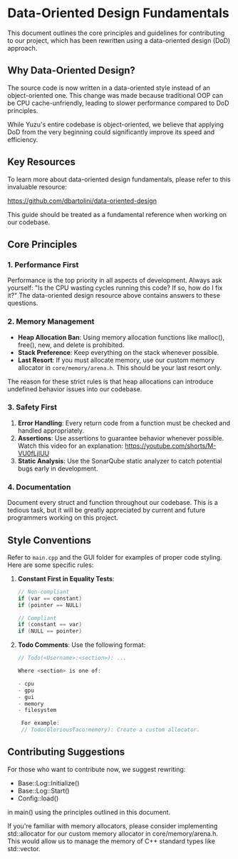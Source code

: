# Data-Oriented Design Fundamentals

This document outlines the core principles and guidelines for contributing to our project, which has been rewritten
using a data-oriented design (DoD) approach.

## Why Data-Oriented Design?

The source code is now written in a data-oriented style instead of an object-oriented one. This change was made because
traditional OOP can be CPU cache-unfriendly, leading to slower performance compared to DoD principles.

While Yuzu's entire codebase is object-oriented, we believe that applying DoD from the very beginning could
significantly improve its speed and efficiency.

## Key Resources

To learn more about data-oriented design fundamentals, please refer to this invaluable resource:

https://github.com/dbartolini/data-oriented-design

This guide should be treated as a fundamental reference when working on our codebase.

## Core Principles

### 1. Performance First

Performance is the top priority in all aspects of development. Always ask yourself: "Is the CPU wasting cycles running
this code? If so, how do I fix it?" The data-oriented design resource above contains answers to these questions.

### 2. Memory Management

- **Heap Allocation Ban**: Using memory allocation functions like malloc(), free(), new, and delete is prohibited.
- **Stack Preference**: Keep everything on the stack whenever possible.
- **Last Resort**: If you must allocate memory, use our custom memory allocator in `core/memory/arena.h`. This should be
  your last resort only.

The reason for these strict rules is that heap allocations can introduce undefined behavior issues into our codebase.

### 3. Safety First

1. **Error Handling**: Every return code from a function must be checked and handled appropriately.
2. **Assertions**: Use assertions to guarantee behavior whenever possible. Watch this video for an explanation:
   https://youtube.com/shorts/M-VU0fLjIUU
3. **Static Analysis**: Use the SonarQube static analyzer to catch potential bugs early in development.

### 4. Documentation

Document every struct and function throughout our codebase. This is a tedious task, but it will be greatly appreciated
by current and future programmers working on this project.

## Style Conventions

Refer to `main.cpp` and the GUI folder for examples of proper code styling. Here are some specific rules:

1. **Constant First in Equality Tests**:
   ```c
   // Non-compliant
   if (var == constant)
   if (pointer == NULL)
   
   // Compliant
   if (constant == var)
   if (NULL == pointer)
   ```
2. **Todo Comments**: Use the following format:
   ```c
   // Todo(<Username>:<section>): ...

   Where <section> is one of:

   - cpu
   - gpu
   - gui
   - memory
   - filesystem

    For example:
    // Todo(GloriousTaco:memory): Create a custom allocator.
   ```

## Contributing Suggestions

For those who want to contribute now, we suggest rewriting:

- Base::Log::Initialize()
- Base::Log::Start()
- Config::load()

in main() using the principles outlined in this document.

If you're familiar with memory allocators, please consider implementing std::allocator for our custom memory allocator
in core/memory/arena.h. This would allow us to manage the memory of C++ standard types like std::vector.
